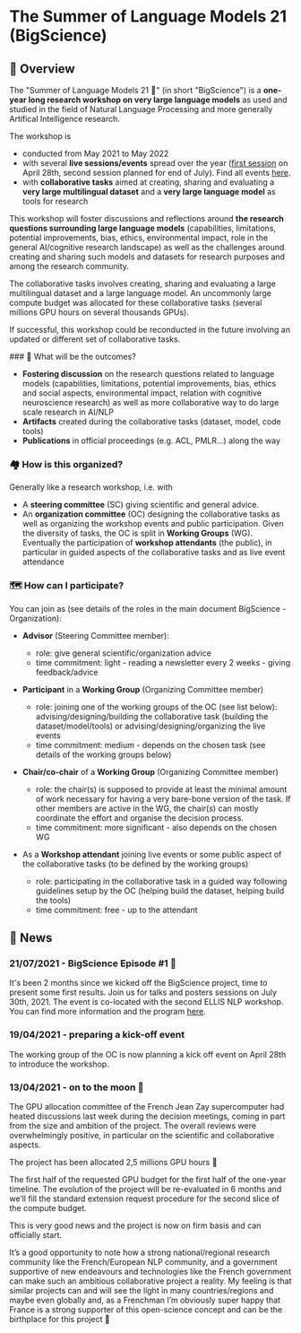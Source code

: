 # The Summer of Language Models 21  (BigScience)

## 🐠 Overview
The "Summer of Language Models 21 🌸" (in short "BigScience") is a **one-year long research workshop on very large language models** as used and studied in the field of Natural Language Processing and more generally Artifical Intelligence research.

The workshop is

- conducted from May 2021 to May 2022
- with several **live sessions/events** spread over the year ([first session](https://www.youtube.com/watch?v=TMBcm0TByF4) on April 28th, second session planned for end of July). Find all events [here](pages/events.md).
- with **collaborative tasks** aimed at creating, sharing and evaluating a **very large multilingual dataset** and a **very large language model** as tools for research

This workshop will foster discussions and reflections around **the research questions surrounding large language models** (capabilities, limitations, potential improvements, bias, ethics, environmental impact, role in the general AI/cognitive research landscape) as well as the challenges around creating and sharing such models and datasets for research purposes and among the research community.

The collaborative tasks involves creating, sharing and evaluating a large multilingual dataset and a large language model.
An uncommonly large compute budget was allocated for these collaborative tasks (several millions GPU hours on several thousands GPUs).

If successful, this workshop could be reconducted in the future involving an updated or different set of collaborative tasks.

### 🐣 What will be the outcomes?
- **Fostering discussion** on the research questions related to language models (capabilities, limitations, potential improvements, bias, ethics and social aspects, environmental impact, relation with cognitive neuroscience research) as well as more collaborative way to do large scale research in AI/NLP
- **Artifacts** created during the collaborative tasks (dataset, model, code tools)
- **Publications** in official proceedings (e.g. ACL, PMLR...) along the way

### 🏘 How is this organized?
Generally like a research workshop, i.e. with
- A **steering committee** (SC) giving scientific and general advice.
- An **organization committee** (OC) designing the collaborative tasks as well as organizing the workshop events and public participation. Given the diversity of tasks, the OC is split in **Working Groups** (WG).
Eventually the participation of **workshop attendants** (the public), in particular in guided aspects of the collaborative tasks and as live event attendance

### 🗺 How can I participate?
You can join as (see details of the roles in the main document BigScience - Organization):

- **Advisor** (Steering Committee member):

  * role: give general scientific/organization advice
  * time commitment: light - reading a newsletter every 2 weeks - giving feedback/advice

- **Participant** in a **Working Group** (Organizing Committee member)
  * role: joining one of the working groups of the OC (see list below): advising/designing/building the collaborative task (building the dataset/model/tools) or advising/designing/organizing the live events
  * time commitment: medium - depends on the chosen task (see details of the working groups below)

- **Chair/co-chair** of a **Working Group** (Organizing Committee member)
  * role: the chair(s) is supposed to provide at least the minimal amount of work necessary for having a very bare-bone version of the task. If other members are active in the WG, the chair(s) can mostly coordinate the effort and organise the decision process.
  * time commitment: more significant - also depends on the chosen WG

- As a **Workshop attendant** joining live events or some public aspect of the collaborative tasks (to be defined by the working groups)
  * role: participating in the collaborative task in a guided way following guidelines setup by the OC (helping build the dataset, helping build the tools)
  * time commitment: free - up to the attendant

## 📰 News

### 21/07/2021 - BigScience Episode #1 🎉

It's been 2 months since we kicked off the BigScience project, time to present some first results. Join us for talks and posters sessions on July 30th, 2021. The event is co-located with the second ELLIS NLP workshop. You can find more information and the program [here](pages/events.md).

### 19/04/2021 - preparing a kick-off event

The working group of the OC is now planning a kick off event on April 28th to introduce the workshop.

### 13/04/2021 - on to the moon 🚀

The GPU allocation committee of the French Jean Zay supercomputer had heated discussions last week during the decision meetings, coming in part from the size and ambition of the project. The overall reviews were overwhelmingly positive, in particular on the scientific and collaborative aspects.

The project has been allocated 2,5 millions GPU hours 🎉

The first half of the requested GPU budget for the first half of the one-year timeline. The evolution of the project will be re-evaluated in 6 months and we’ll fill the standard extension request procedure for the second slice of the compute budget.

This is very good news and the project is now on firm basis and can officially start.

It’s a good opportunity to note how a strong national/regional research community like the French/European NLP community, and a government supportive of new endeavours and technologies like the French government can make such an ambitious collaborative project a reality. My feeling is that similar projects can and will see the light in many countries/regions and maybe even globally and, as a Frenchman I’m obviously super happy that France is a strong supporter of this open-science concept and can be the birthplace for this project 🐓
